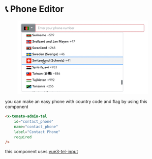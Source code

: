 # 📞 Phone Editor

<figure><img src="../../.gitbook/assets/image (1) (1) (1) (1).png" alt=""><figcaption></figcaption></figure>

you can make an easy phone with country code and flag by using this component

```html
<x-tomato-admin-tel 
    id="contact_phone" 
    name="contact_phone" 
    label="Contact Phone" 
    required
/>
```

this component uses [vue3-tel-input](https://www.npmjs.com/package/vue3-tel-input)
